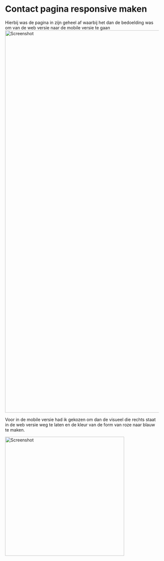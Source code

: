 # Contact pagina responsive maken

Hierbij was de pagina in zijn geheel af waarbij het dan de bedoelding was om van de web versie naar de mobile versie te gaan
<img width="1253" alt="Screenshot" src="https://github.com/user-attachments/assets/4ab5c0d9-4a17-4c5a-b3aa-0c43987c63cb"/>

Voor in de mobile versie had ik gekozen om dan de visueel die rechts staat in de web versie weg te laten en de kleur van de form van roze naar blauw te maken.

<img width="390" alt="Screenshot" src="https://github.com/user-attachments/assets/1b77ed75-7e94-4819-9136-31d296cbb16a"/>


